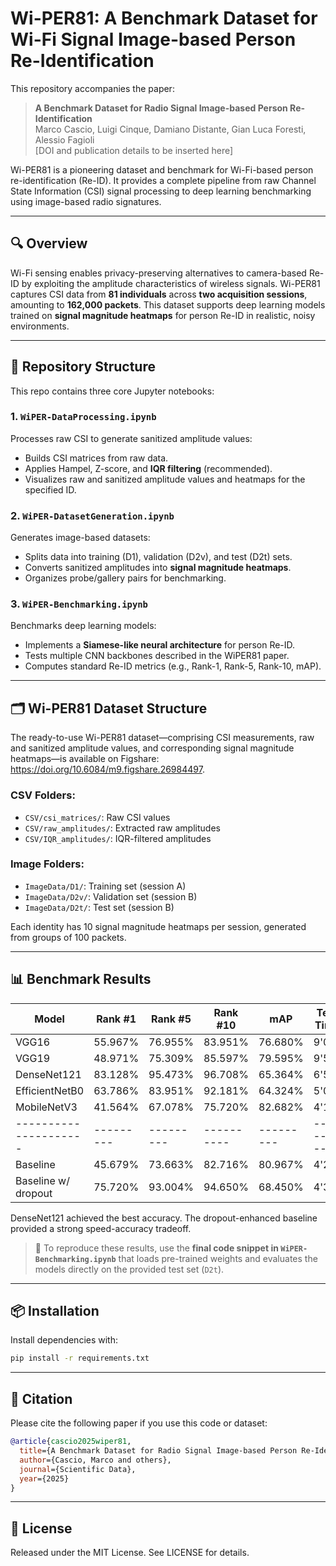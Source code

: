 # Wi-PER81: A Benchmark Dataset for Wi-Fi Signal Image-based Person Re-Identification

This repository accompanies the paper:

> **A Benchmark Dataset for Radio Signal Image-based Person Re-Identification**  
> Marco Cascio, Luigi Cinque, Damiano Distante, Gian Luca Foresti, Alessio Fagioli  
> [DOI and publication details to be inserted here]

Wi-PER81 is a pioneering dataset and benchmark for Wi-Fi-based person re-identification (Re-ID). It provides a complete pipeline from raw Channel State Information (CSI) signal processing to deep learning benchmarking using image-based radio signatures.

---

## 🔍 Overview

Wi-Fi sensing enables privacy-preserving alternatives to camera-based Re-ID by exploiting the amplitude characteristics of wireless signals. Wi-PER81 captures CSI data from **81 individuals** across **two acquisition sessions**, amounting to **162,000 packets**. This dataset supports deep learning models trained on **signal magnitude heatmaps** for person Re-ID in realistic, noisy environments.

---

## 📁 Repository Structure

This repo contains three core Jupyter notebooks:

### 1. `WiPER-DataProcessing.ipynb`
Processes raw CSI to generate sanitized amplitude values:
- Builds CSI matrices from raw data.
- Applies Hampel, Z-score, and **IQR filtering** (recommended).
- Visualizes raw and sanitized amplitude values and heatmaps for the specified ID.

### 2. `WiPER-DatasetGeneration.ipynb`
Generates image-based datasets:
- Splits data into training (D1), validation (D2v), and test (D2t) sets.
- Converts sanitized amplitudes into **signal magnitude heatmaps**.
- Organizes probe/gallery pairs for benchmarking.

### 3. `WiPER-Benchmarking.ipynb`
Benchmarks deep learning models:
- Implements a **Siamese-like neural architecture** for person Re-ID.
- Tests multiple CNN backbones described in the WiPER81 paper.
- Computes standard Re-ID metrics (e.g., Rank-1, Rank-5, Rank-10, mAP).

---

## 🗂️ Wi-PER81 Dataset Structure

The ready-to-use Wi-PER81 dataset—comprising CSI measurements, raw and sanitized amplitude values, and corresponding signal magnitude heatmaps—is available on Figshare: https://doi.org/10.6084/m9.figshare.26984497.

### CSV Folders:
- `CSV/csi_matrices/`: Raw CSI values
- `CSV/raw_amplitudes/`: Extracted raw amplitudes
- `CSV/IQR_amplitudes/`: IQR-filtered amplitudes

### Image Folders:
- `ImageData/D1/`: Training set (session A)
- `ImageData/D2v/`: Validation set (session B)
- `ImageData/D2t/`: Test set (session B)

Each identity has 10 signal magnitude heatmaps per session, generated from groups of 100 packets.

---

## 📊 Benchmark Results

| Model               | Rank #1 | Rank #5 | Rank #10 | mAP     | Test Time | Params |
|-------------------- |---------|---------|----------|---------|-----------|--------|
| VGG16               | 55.967% | 76.955% | 83.951%  | 76.680% | 9'06"     | 17.4M  |
| VGG19               | 48.971% | 75.309% | 85.597%  | 79.595% | 9'55"     | 22.7M  |
| DenseNet121         | 83.128% | 95.473% | 96.708%  | 65.364% | 6'57"     | 12.3M  |
| EfficientNetB0      | 63.786% | 83.951% | 92.181%  | 64.324% | 5'09"     | 11.9M  |
| MobileNetV3         | 41.564% | 67.078% | 75.720%  | 82.682% | 4'14"     | 4.5M   |
|---------------------|---------|---------|----------|---------|-----------|--------|
| Baseline            | 45.679% | 73.663% | 82.716%  | 80.967% | 4'21"     | 22.6M  |
| Baseline w/ dropout | 75.720% | 93.004% | 94.650%  | 68.450% | 4'31"     | 22.6M  |

DenseNet121 achieved the best accuracy. The dropout-enhanced baseline provided a strong speed-accuracy tradeoff.

> 🧪 To reproduce these results, use the **final code snippet in `WiPER-Benchmarking.ipynb`** that loads pre-trained weights and evaluates the models directly on the provided test set (`D2t`).

---

## 📦 Installation

Install dependencies with:

```bash
pip install -r requirements.txt
```

---

## 📜 Citation

Please cite the following paper if you use this code or dataset:

```bibtex
@article{cascio2025wiper81,
  title={A Benchmark Dataset for Radio Signal Image-based Person Re-Identification},
  author={Cascio, Marco and others},
  journal={Scientific Data},
  year={2025}
}
```

---

## 📎 License
Released under the MIT License. See LICENSE for details.